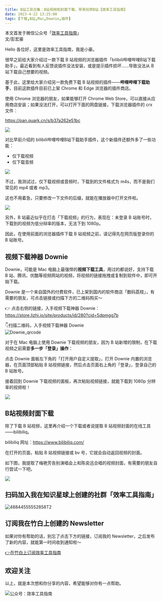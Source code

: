 ```yaml
---
title: B站工具合集：B站视频和封面下载，带来玩转B站【效率工具指南】   
date: 2023-4-22 13:25:00               
tags: [下载,B站,Mac,Downie,插件]                                                                                       
---
```

本文首发于微信公众号「[效率工具指南](https://mp.weixin.qq.com/s/_8ypz0Wn2wfa3wDfbnceiA)」      
文/彭宏豪  
   

Hello 各位好，这里是效率工具指南，我是小豪。  

很早之前给大家介绍过一款下载 B 站视频的浏览器插件「bilibili哔哩哔哩B站下载助手」，最近看到有人反馈说插件没法安装，或是提示插件损坏……导致没法从 B 站下载自己想要的视频。  

基于此，这里给大家介绍另一款免费下载 B 站视频的插件——**哔哩哔哩下载助手**，目前这款插件目前已上架 Chrome 和 Edge 浏览器的插件商店。

使用 Chrome 浏览器的朋友，如果能够打开 Chrome Web Store，可以直接从应用商店安装；如果没法打开，可以打开下面的网盘链接，下载浏览器插件的 crx 文件：   

https://pan.quark.cn/s/b37a262e51bc       

![](https://article-picbed-1302715071.cos.ap-guangzhou.myqcloud.com/2023/04/22/16821302630159.jpg)

对比早前介绍的 bilibili哔哩哔哩B站下载助手插件，这个新插件还额外多了一些功能：   

* 仅下载视频
* 仅下载音频   

![](https://article-picbed-1302715071.cos.ap-guangzhou.myqcloud.com/2023/04/22/16821340696880.jpg)

不过，我测试过，仅下载视频或音频时，下载到的文件格式为 m4s，而不是我们常见的 mp4 或者 mp3。  

这也不用着急，只要修改一下文件的后缀，就能在播放器中打开文件啦。    

![](https://article-picbed-1302715071.cos.ap-guangzhou.myqcloud.com/2023/04/22/16821342373389.jpg)

另外，B 站最近似乎在打击「下载视频」的行为，表现在：未登录 B 站账号时，下载到的视频为低分辩率的版本，无法下到 1080p。  

因此，在使用前面的浏览器插件下载 B 站视频之前，请记得先在网页版登录你的 B 站账号。   

## 视频下载神器 Downie 

Downie，可能是 Mac 电脑上最强悍的**视频下载工具**，用过的都说好，支持下载 B 站、腾讯、优酷等视频网站的视频，将视频的链接拖拽或复制到软件中，即可开始下载。  

Downie 是一个来自国外的付费软件，已上架到国内的软件商店「数码荔枝」，有需要的朋友，可点击链接或扫描下方的二维码购买～   

👉 点击右侧的链接，入手视频下载神器 Downie：https://store.lizhi.io/site/products/id/280?cid=5dpmgg7b  

👇扫描二维码，入手视频下载神器 Downie  
![Downie_qrcode](https://article-picbed-1302715071.cos.ap-guangzhou.myqcloud.com/2023/04/22/downieqrcode.jpg)

对于在 Mac 电脑上使用 Downie 下载视频的朋友，因为 B 站新增的限制，在下载视频之前需要**多一步「登录」操作**：    

点击 Downie 面板左下角的「打开用户自定义提取」，打开 Downie 内置的浏览器，在页面顶部粘贴 B 站视频链接，然后点击页面右上角的「登录」，登录自己的 B 站账号。

接着回到 Downie 下载视频的面板，再次粘贴视频链接，就能下载到 1080p 分辨率的视频啦！     

![](https://article-picbed-1302715071.cos.ap-guangzhou.myqcloud.com/2023/04/22/16821331973628.jpg)

## B站视频封面下载

除了下载 B 站视频，这里再介绍一个下载或者说提取 B 站视频封面的在线工具——bilibiliq。  

bilibiliq 网址：https://www.bilibiliq.com/   

在打开的页面，粘贴 B 站视频链接或 bv 号，它就会自动返回视频的封面。  

如下图，我提取了梅艳芳告别演唱会上和陈奕迅合唱的视频封面，有需要的朋友自行尝试一下吧。     

![](https://article-picbed-1302715071.cos.ap-guangzhou.myqcloud.com/2023/04/22/16821352340765.jpg)



## 扫码加入我在知识星球上创建的社群「效率工具指南」  

![48844555552858T2](https://article-picbed-1302715071.cos.ap-guangzhou.myqcloud.com/2023/03/25/48844555552858t2.JPG)


## 订阅我在竹白上创建的 Newsletter   

如果对你有帮助的话，别忘了点击下方的链接，订阅我的 Newsletter，之后发布了新的内容，就能第一时间收到通知啦～  

[👉在竹白上订阅效率工具指南](https://penghh.zhubai.love/)         


## 欢迎关注     

以上，就是本次想和你分享的内容，希望能够对你有一点帮助。     

![公众号：效率工具指南](https://article-picbed-1302715071.cos.ap-guangzhou.myqcloud.com/2021/05/28/gong-zhong-hao-wei-bu-er-wei-ma-dailogo.png)   





